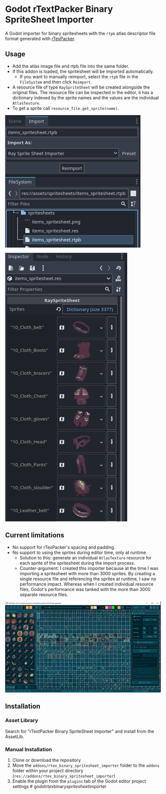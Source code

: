 # Godot rTextPacker Binary SpriteSheet Importer

A Godot importer for binary spritesheets with the `rtpb` atlas descriptor file format generated with [rTexPacker](https://raylibtech.itch.io/rtexpacker).

## Usage
- Add the atlas image file and rtpb file into the same folder.
- If this addon is loaded, the spritesheet will be imported automatically.
    - If you want to manually reimport, select the `rtpb` file in the `FileSystem` and then click `Reimport`.
- A resource file of type `RaySpriteSheet` will be created alongside the original files. The resource file can be inspected in the editor, it has a dictionary indexed by the sprite names and the values are the individual `AtlasTexture`.
- To get a sprite call `resource_file.get_sprite(name)`.

![](./img/spritesheet-reimport.png)

![](./img/rspritesheet-inspector.png)


## Current limitations
- No support for rTexPacker's spacing and padding.
- No support to using the sprites during editor time, only at runtime.
    - Solution to this: generate an individual `AtlasTexture` resource for each sprite of the spritesheet during the import process.
    - Counter-argument: I created this importer because at the time I was importing a spritesheet with more than 3000 sprites. By creating a single resource file and referencing the sprites at runtime, I saw no performance impact. Whereas when I created individual resource files, Godot's performance was tanked with the more than 3000 separate resource files.

![](./img/rtexpacker-3000sprites.jpg)    


## Installation
### Asset Library
Search for "rTextPacker Binary SpriteSheet Importer" and install from the AssetLib.

### Manual Installation
1. Clone or download the repository
2. Move the `addons/rtex_binary_spritesheet_importer` folder to the `addons` folder within your project directory (`res://addons/rtex_binary_spritesheet_importer`)
3. Enable the plugin from the `plugins` tab of the Godot editor project settings
#   g o d o t _ r t e x _ b i n a r y _ s p r i t e s h e e t _ i m p o r t e r 
 
 